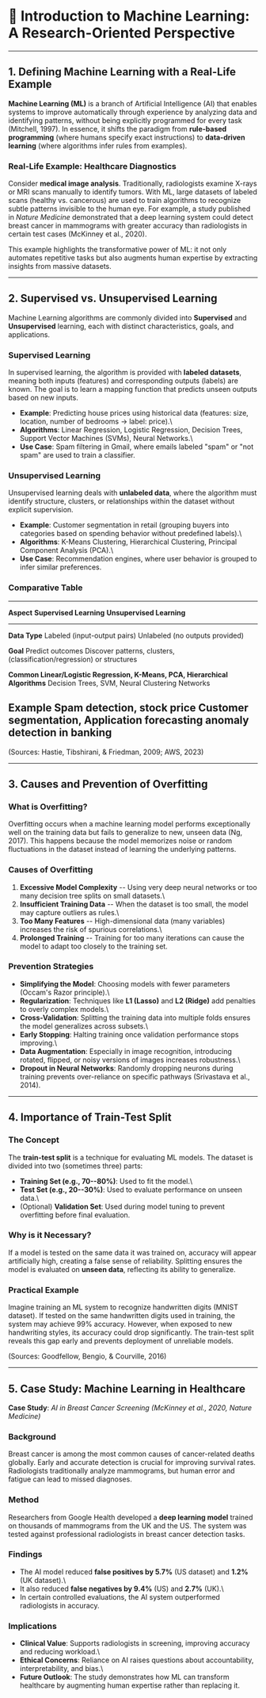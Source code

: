 # 📘 Introduction to Machine Learning: A Research-Oriented Perspective

------------------------------------------------------------------------

## 1. Defining Machine Learning with a Real-Life Example

**Machine Learning (ML)** is a branch of Artificial Intelligence (AI)
that enables systems to improve automatically through experience by
analyzing data and identifying patterns, without being explicitly
programmed for every task (Mitchell, 1997). In essence, it shifts the
paradigm from **rule-based programming** (where humans specify exact
instructions) to **data-driven learning** (where algorithms infer rules
from examples).

### Real-Life Example: Healthcare Diagnostics

Consider **medical image analysis**. Traditionally, radiologists examine
X-rays or MRI scans manually to identify tumors. With ML, large datasets
of labeled scans (healthy vs. cancerous) are used to train algorithms to
recognize subtle patterns invisible to the human eye. For example, a
study published in *Nature Medicine* demonstrated that a deep learning
system could detect breast cancer in mammograms with greater accuracy
than radiologists in certain test cases (McKinney et al., 2020).

This example highlights the transformative power of ML: it not only
automates repetitive tasks but also augments human expertise by
extracting insights from massive datasets.

------------------------------------------------------------------------

## 2. Supervised vs. Unsupervised Learning

Machine Learning algorithms are commonly divided into **Supervised** and
**Unsupervised** learning, each with distinct characteristics, goals,
and applications.

### Supervised Learning

In supervised learning, the algorithm is provided with **labeled
datasets**, meaning both inputs (features) and corresponding outputs
(labels) are known. The goal is to learn a mapping function that
predicts unseen outputs based on new inputs.

-   **Example**: Predicting house prices using historical data
    (features: size, location, number of bedrooms → label: price).\
-   **Algorithms**: Linear Regression, Logistic Regression, Decision
    Trees, Support Vector Machines (SVMs), Neural Networks.\
-   **Use Case**: Spam filtering in Gmail, where emails labeled "spam"
    or "not spam" are used to train a classifier.

### Unsupervised Learning

Unsupervised learning deals with **unlabeled data**, where the algorithm
must identify structure, clusters, or relationships within the dataset
without explicit supervision.

-   **Example**: Customer segmentation in retail (grouping buyers into
    categories based on spending behavior without predefined labels).\
-   **Algorithms**: K-Means Clustering, Hierarchical Clustering,
    Principal Component Analysis (PCA).\
-   **Use Case**: Recommendation engines, where user behavior is grouped
    to infer similar preferences.

### Comparative Table

  ---------------------------------------------------------------------------
  **Aspect**      **Supervised Learning**        **Unsupervised Learning**
  --------------- ------------------------------ ----------------------------
  **Data Type**   Labeled (input-output pairs)   Unlabeled (no outputs
                                                 provided)

  **Goal**        Predict outcomes               Discover patterns, clusters,
                  (classification/regression)    or structures

  **Common        Linear/Logistic Regression,    K-Means, PCA, Hierarchical
  Algorithms**    Decision Trees, SVM, Neural    Clustering
                  Networks                       

  **Example       Spam detection, stock price    Customer segmentation,
  Application**   forecasting                    anomaly detection in banking
  ---------------------------------------------------------------------------

(Sources: Hastie, Tibshirani, & Friedman, 2009; AWS, 2023)

------------------------------------------------------------------------

## 3. Causes and Prevention of Overfitting

### What is Overfitting?

Overfitting occurs when a machine learning model performs exceptionally
well on the training data but fails to generalize to new, unseen data
(Ng, 2017). This happens because the model memorizes noise or random
fluctuations in the dataset instead of learning the underlying patterns.

### Causes of Overfitting

1.  **Excessive Model Complexity** -- Using very deep neural networks or
    too many decision tree splits on small datasets.\
2.  **Insufficient Training Data** -- When the dataset is too small, the
    model may capture outliers as rules.\
3.  **Too Many Features** -- High-dimensional data (many variables)
    increases the risk of spurious correlations.\
4.  **Prolonged Training** -- Training for too many iterations can cause
    the model to adapt too closely to the training set.

### Prevention Strategies

-   **Simplifying the Model**: Choosing models with fewer parameters
    (Occam's Razor principle).\
-   **Regularization**: Techniques like **L1 (Lasso)** and **L2
    (Ridge)** add penalties to overly complex models.\
-   **Cross-Validation**: Splitting the training data into multiple
    folds ensures the model generalizes across subsets.\
-   **Early Stopping**: Halting training once validation performance
    stops improving.\
-   **Data Augmentation**: Especially in image recognition, introducing
    rotated, flipped, or noisy versions of images increases robustness.\
-   **Dropout in Neural Networks**: Randomly dropping neurons during
    training prevents over-reliance on specific pathways (Srivastava et
    al., 2014).

------------------------------------------------------------------------

## 4. Importance of Train-Test Split

### The Concept

The **train-test split** is a technique for evaluating ML models. The
dataset is divided into two (sometimes three) parts:

-   **Training Set (e.g., 70--80%)**: Used to fit the model.\
-   **Test Set (e.g., 20--30%)**: Used to evaluate performance on unseen
    data.\
-   (Optional) **Validation Set**: Used during model tuning to prevent
    overfitting before final evaluation.

### Why is it Necessary?

If a model is tested on the same data it was trained on, accuracy will
appear artificially high, creating a false sense of reliability.
Splitting ensures the model is evaluated on **unseen data**, reflecting
its ability to generalize.

### Practical Example

Imagine training an ML system to recognize handwritten digits (MNIST
dataset). If tested on the same handwritten digits used in training, the
system may achieve 99% accuracy. However, when exposed to new
handwriting styles, its accuracy could drop significantly. The
train-test split reveals this gap early and prevents deployment of
unreliable models.

(Sources: Goodfellow, Bengio, & Courville, 2016)

------------------------------------------------------------------------

## 5. Case Study: Machine Learning in Healthcare

**Case Study**: *AI in Breast Cancer Screening (McKinney et al., 2020,
Nature Medicine)*

### Background

Breast cancer is among the most common causes of cancer-related deaths
globally. Early and accurate detection is crucial for improving survival
rates. Radiologists traditionally analyze mammograms, but human error
and fatigue can lead to missed diagnoses.

### Method

Researchers from Google Health developed a **deep learning model**
trained on thousands of mammograms from the UK and the US. The system
was tested against professional radiologists in breast cancer detection
tasks.

### Findings

-   The AI model reduced **false positives by 5.7%** (US dataset) and
    **1.2%** (UK dataset).\
-   It also reduced **false negatives by 9.4%** (US) and **2.7%** (UK).\
-   In certain controlled evaluations, the AI system outperformed
    radiologists in accuracy.

### Implications

-   **Clinical Value**: Supports radiologists in screening, improving
    accuracy and reducing workload.\
-   **Ethical Concerns**: Reliance on AI raises questions about
    accountability, interpretability, and bias.\
-   **Future Outlook**: The study demonstrates how ML can transform
    healthcare by augmenting human expertise rather than replacing it.
